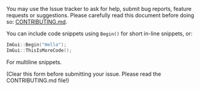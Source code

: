 You may use the Issue tracker to ask for help, submit bug reports, feature requests or suggestions. 
Please carefully read this document before doing so:
[CONTRIBUTING.md](https://github.com/ocornut/imgui/blob/master/.github/CONTRIBUTING.md).

You can include code snippets using `Begin()` for short in-line snippets, or:
```cpp
ImGui::Begin("Hello");
ImGui::ThisIsMoreCode();
```
For multiline snippets.

(Clear this form before submitting your issue. Please read the CONTRIBUTING.md file!)
